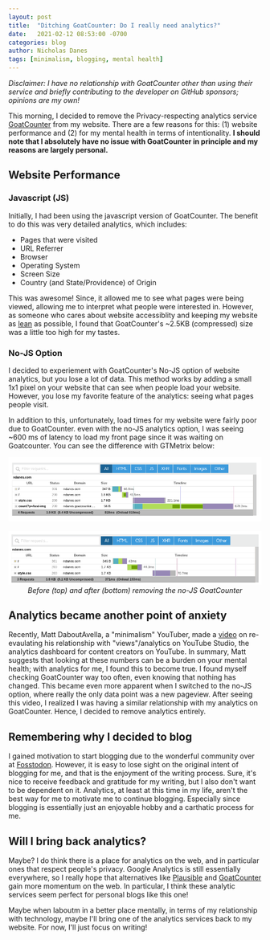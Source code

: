 ```yaml
---
layout: post
title:  "Ditching GoatCounter: Do I really need analytics?"
date:   2021-02-12 08:53:00 -0700
categories: blog
author: Nicholas Danes
tags: [minimalism, blogging, mental health]
---
```

*Disclaimer: I have no relationship with GoatCounter other than using their service and briefly contributing to the developer on GitHub sponsors; opinions are my own!*

This morning, I decided to remove the Privacy-respecting analytics service [GoatCounter](https://www.goatcounter.com/) from my website. There are a few reasons for this: (1) website performance and (2) for my mental health in terms of intentionality. **I should note that I absolutely have no issue with GoatCounter in principle and my reasons are largely personal.**

## Website Performance

### Javascript (JS)
Initially, I had been using the javascript version of GoatCounter. The benefit to do this was very detailed analytics, which includes:

* Pages that were visited
* URL Referrer
* Browser
* Operating System
* Screen Size
* Country (and State/Providence) of Origin

This was awesome! Since, it allowed me to see what pages were being viewed, allowing me to interpret what people were interested in. However, as someone who cares about website accessiblity and keeping my website as [lean](https://leanweb.dev/) as possible, I found that GoatCounter's ~2.5KB (compressed) size was a little too high for my tastes.

### No-JS Option

I decided to experiement with GoatCounter's No-JS option of website analytics, but you lose a lot of data. This method works by adding a small 1x1 pixel on your website that can see when people load your website. However, you lose my favorite feature of the analytics: seeing what pages people visit. 

In addition to this, unfortunately, load times for my website were fairly poor due to GoatCounter. even with the no-JS analytics option, I was seeing ~600 ms of latency to load my front page since it was waiting on Goatcounter. You can see the difference with GTMetrix below:

<div style="align: center; text-align:center;">
<img loading="lazy" class="border" src="/images/feb12_2021_blog/goatcounter_before.png"><br>
<br>
<img loading="lazy" class="border" src="/images/feb12_2021_blog/goatcounter_after.png">
<div class="caption"><i>Before (top) and after (bottom) removing the no-JS GoatCounter</i></div>
</div>

## Analytics became another point of anxiety

Recently, Matt DaboutAvella, a "minimalism" YouTuber, made a [video](https://www.youtube.com/watch?v=NKYFNJMjtEM) on re-evaulating his relationship with "views"/analytics on YouTube Studio, the analytics dashboard for content creators on YouTube. In summary, Matt suggests that looking at these numbers can be a burden on your mental health; with analytics for me, I found this to become true. I found myself checking GoatCounter way too often, even knowing that nothing has changed. This became even more apparent when I switched to the no-JS option, where really the only data point was a new pageview. After seeing this video, I realized I was having a similar relationship with my analytics on GoatCounter. Hence, I decided to remove analytics entirely.

## Remembering why I decided to blog

I gained motivation to start blogging due to the wonderful community over at [Fosstodon](https://fosstodon.org). However, it is easy to lose sight on the original intent of blogging for me, and that is the enjoyment of the writing process. Sure, it's nice to receive feedback and gratitude for my writing, but I also don't want to be dependent on it. Analytics, at least at this time in my life, aren't the best way for me to motivate me to continue blogging. Especially since blogging is essentially just an enjoyable hobby and a carthatic process for me. 

## Will I bring back analytics?

Maybe? I do think there is a place for analytics on the web, and in particular ones that respect people's privacy. Google Analytics is still essentially everywhere, so I really hope that alternatives like [Plausible](https://plausible.io) and [GoatCounter](https://goatcounter.com) gain more momentum on the web. In particular, I think these analytic services seem perfect for personal blogs like this one! 

Maybe when Iaboutm in a better place mentally, in terms of my relationship with technology, maybe I'll bring one of the analytics services back to my website. For now, I'll just focus on writing! 
